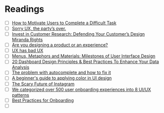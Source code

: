# Readings

- [ ] [How to Motivate Users to Complete a Difficult Task](https://moduscreate.com/blog/motivate-users-complete-difficult-task/)
- [ ] [Sorry UX, the party’s over.](https://medium.com/dallas-design-sprints/sorry-ux-the-partys-over-ccff2e0b4d0)
- [ ] [Invest in Customer Research: Defending Your Customer’s Design Miranda Rights](https://moduscreate.com/blog/customer-research-defending-customers-design-miranda-rights/)
- [ ] [Are you designing a product or an experience?](https://uxdesign.cc/are-you-designing-a-product-or-an-experience-306207534855)
- [ ] [UX has bad UX](https://uxdesign.cc/ux-has-pretty-bad-ux-fd2702e5c22a)
- [ ] [Menus, Metaphors and Materials: Milestones of User Interface Design](https://medium.com/@borism/menus-metaphors-and-materials-milestones-of-user-interface-design-f3f75481c46c)
- [ ] [20 Dashboard Design Principles & Best Practices To Enhance Your Data Analysis](https://www.datapine.com/blog/dashboard-design-principles-and-best-practices/)
- [ ] [The problem with autocomplete and how to fix it](https://dev.to/savvasstephnds/the-problem-with-autocomplete-and-how-to-fix-it-2ill)
- [ ] [A beginner's guide to applying color in UI design](https://dev.to/georgedoescode/a-beginner-s-guide-to-applying-color-in-ui-design-3904)
- [ ] [The Scary Future of Instagram](https://growth.design/case-studies/instagram-monetization/)
- [ ] [We categorized over 500 user onboarding experiences into 8 UI/UX patterns](https://www.appcues.com/blog/user-onboarding-ui-ux-patterns)
- [ ] [Best Practices for Onboarding](http://babich.biz/best-practices-for-onboarding/)
- [ ] []()
